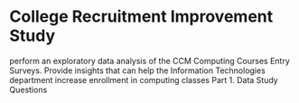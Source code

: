 # College Recruitment Improvement Study
 perform an exploratory data analysis of the CCM Computing Courses Entry Surveys.  Provide insights that can help the Information Technologies department increase enrollment in computing classes
Part 1.  Data Study Questions